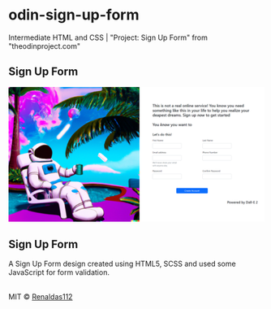 # odin-sign-up-form

Intermediate HTML and CSS | "Project: Sign Up Form" from "theodinproject.com"

## Sign Up Form
<div align="center">
  <img src ="/img/screenshot.png" style="width: 750px" />
</div>

## Sign Up Form
A Sign Up Form design created using HTML5, SCSS and used some JavaScript for form validation. <br/>
<br/>

MIT © [Renaldas112]()

